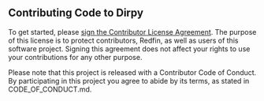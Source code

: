 Contributing Code to Dirpy
---------------------------------

To get started, please [sign the Contributor License
Agreement](https://cla-assistant.io/redfin/dirpy). The purpose
of this license is to protect contributors, Redfin, as well as users
of this software project. Signing this agreement does not affect your
rights to use your contributions for any other purpose.

Please note that this project is released with a Contributor Code of Conduct. By participating in this project you agree to abide by its terms, as stated in CODE_OF_CONDUCT.md.
